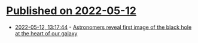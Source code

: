 # [Published on 2022-05-12](index.md)

* [2022-05-12, 13:17:44](https://news.ycombinator.com/item?id=31353692) - [Astronomers reveal first image of the black hole at the heart of our galaxy](https://www.eso.org/public/news/eso2208-eht-mw/)

